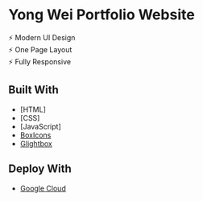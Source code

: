 # Yong Wei Portfolio Website

⚡️ Modern UI Design
<br>
⚡️ One Page Layout
<br>
⚡️ Fully Responsive

## Built With
* [HTML]
* [CSS]
* [JavaScript]
* [BoxIcons](https://boxicons.com/)
* [Glightbox](https://biati-digital.github.io/glightbox/)

## Deploy With
* [Google Cloud](https://cloud.google.com/)


